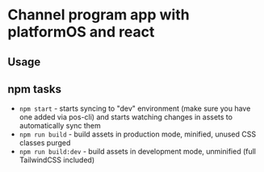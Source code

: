 # Channel program app with platformOS and react

## Usage

## npm tasks
* `npm start` - starts syncing to "dev" environment (make sure you have one added via pos-cli) and starts watching changes in assets to automatically sync them
* `npm run build` - build assets in production mode, minified, unused CSS classes purged
* `npm run build:dev` - build assets in development mode, unminified (full TailwindCSS included)
